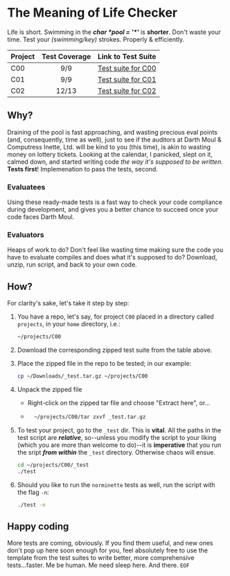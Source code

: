 # The Meaning of Life Checker 

Life is short. Swimming in the **_char \*pool = '\*'_** is **shorter**. Don't waste your time. Test your _(swimming/key)_ strokes. Properly &amp; efficiently.

| Project | Test Coverage | Link to Test Suite |
|:---|:---:|---:|
|C00|9/9|[Test suite for C00](C00/_test.tar.gz)|
|C01|9/9|[Test suite for C01](C01/_test.tar.gz)|
|C02|12/13|[Test suite for C02](C02/_test.tar.gz)|

## Why?
Draining of the pool is fast approaching, and wasting precious eval points (and, consequently, time as well), just to see if the auditors at Darth Moul & Computress Inette, Ltd. will be kind to you (this time), is akin to wasting money on lottery tickets. Looking at the calendar, I panicked, slept on it, calmed down, and started writing code *the way it's supposed to be written*. **Tests first**! Implemenation to pass the tests, second.

### Evaluatees
Using these ready-made tests is a fast way to check your code compliance during development, and gives you a better chance to succeed once your code faces Darth Moul.

### Evaluators
Heaps of work to do? Don't feel like wasting time making sure the code you have to evaluate compiles and does what it's supposed to do? Download, unzip, run script, and back to your own code.

## How?

For clarity's sake, let's take it step by step:

1. You have a repo, let's say, for project `C00` placed in a directory called `projects`, in your `home` directory, i.e.:
	```bash
	~/projects/C00
	```
2. Download the corresponding zipped test suite from the table above.

3. Place the zipped file in the repo to be tested; in our example:
	```bash
	cp ~/Downloads/_test.tar.gz ~/projects/C00
	```
4. Unpack the zipped file
	- Right-click on the zipped tar file and choose "Extract here", or...
	- ```bash
		~/projects/C00/tar zxvf _test.tar.gz
		``` 
5. To test your project, go to the `_test` dir. This is **vital**. All the paths in the test script are ***relative***, so--unless you modify the script to your liking (which you are more than welcome to do)--it is **imperative** that you run the sript ***from within*** the `_test` directory. Otherwise chaos will ensue.
	```bash
	cd ~/projects/C00/_test
	./test
	```
6. Should you like to run the `norminette` tests as well, run the script with the flag `-n`:
	```bash
	./test -n
	```

## Happy coding
More tests are coming, obviously. If you find them useful, and new ones don't pop up here soon enough for you, feel absolutely free to use the template from the test suites to write better, more comprehensive tests...faster. Me be human. Me need sleep here. And there. `EOF`
